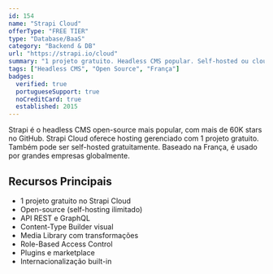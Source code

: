 ```yaml
---
id: 154
name: "Strapi Cloud"
offerType: "FREE TIER"
type: "Database/BaaS"
category: "Backend & DB"
url: "https://strapi.io/cloud"
summary: "1 projeto gratuito. Headless CMS popular. Self-hosted ou cloud. Open-source. França."
tags: ["Headless CMS", "Open Source", "França"]
badges:
  verified: true
  portugueseSupport: true
  noCreditCard: true
  established: 2015
---
```


Strapi é o headless CMS open-source mais popular, com mais de 60K stars no GitHub. Strapi Cloud oferece hosting gerenciado com 1 projeto gratuito. Também pode ser self-hosted gratuitamente. Baseado na França, é usado por grandes empresas globalmente.

## Recursos Principais

- 1 projeto gratuito no Strapi Cloud
- Open-source (self-hosting ilimitado)
- API REST e GraphQL
- Content-Type Builder visual
- Media Library com transformações
- Role-Based Access Control
- Plugins e marketplace
- Internacionalização built-in
